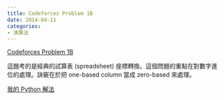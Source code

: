 ```yaml
---
title: Codeforces Problem 1B
date: 2014-04-11
categories:
- 演算法
---
```


[Codeforces Problem 1B](http://codeforces.com/problemset/problem/1/B)

這題考的是經典的試算表 (spreadsheet) 座標轉換。這個問題的重點在對數字進位的處理。訣竅在於把 one-based column 當成 zero-based 來處理。

[我的 Python 解法](http://codeforces.com/contest/1/submission/6457739)
